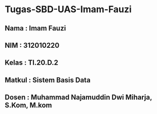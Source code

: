 # Tugas-SBD-UAS-Imam-Fauzi
## Nama : Imam Fauzi
## NIM : 312010220
## Kelas : TI.20.D.2
## Matkul : Sistem Basis Data
## Dosen : Muhammad Najamuddin Dwi Miharja, S.Kom, M.kom
